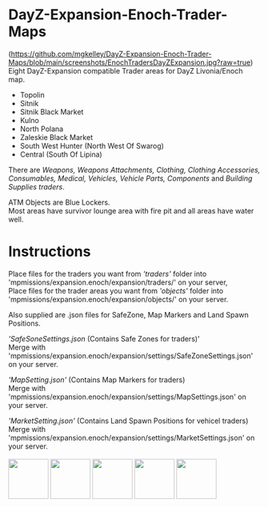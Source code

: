 # DayZ-Expansion-Enoch-Trader-Maps
(https://github.com/mgkelley/DayZ-Expansion-Enoch-Trader-Maps/blob/main/screenshots/EnochTradersDayZExpansion.jpg?raw=true)
Eight DayZ-Expansion compatible Trader areas for DayZ Livonia/Enoch map.

* Topolin
* Sitnik
* Sitnik Black Market
* Kulno
* North Polana
* Zaleskie Black Market
* South West Hunter (North West Of Swarog)
* Central (South Of Lipina)

There are _Weapons, Weapons Attachments, Clothing, Clothing Accessories, Consumables, Medical, Vehicles, Vehicle Parts, Components_ and _Building Supplies traders_.

ATM Objects are Blue Lockers.
<br />Most areas have survivor lounge area with fire pit and all areas have water well.

# Instructions
Place files for the traders you want from _'traders'_ folder into 'mpmissions/expansion.enoch/expansion/traders/' on your server,<br />
Place files for the trader areas you want from _'objects'_ folder into 'mpmissions/expansion.enoch/expansion/objects/' on your server.

Also supplied are .json files for SafeZone, Map Markers and Land Spawn Positions.<br />

_'SafeSoneSettings.json_ (Contains Safe Zones for traders)'<br />
Merge with 'mpmissions/expansion.enoch/expansion/settings/SafeZoneSettings.json' on your server.<br />

_'MapSetting.json'_ (Contains Map Markers for traders) <br />
Merge with 'mpmissions/expansion.enoch/expansion/settings/MapSettings.json' on your server.<br />

_'MarketSetting.json'_ (Contains Land Spawn Positions for vehicel traders)<br/>
Merge with 'mpmissions/expansion.enoch/expansion/settings/MarketSettings.json' on your server.<br />
<br />
<img src="https://www.apocz.com/content/images/DayZ/ss5.jpg" style="width: 80; margin: auto;" />
<img src="https://www.apocz.com/content/images/DayZ/ss0.jpg" style="width: 80; margin: auto;" />
<img src="https://www.apocz.com/content/images/DayZ/ss3.jpg" style="width: 80; margin: auto;" />
<img src="https://www.apocz.com/content/images/DayZ/ss4.jpg" style="width: 80; margin: auto;" />
<img src="https://www.apocz.com/content/images/DayZ/ss2.jpg" style="width: 80; margin: auto;" />

